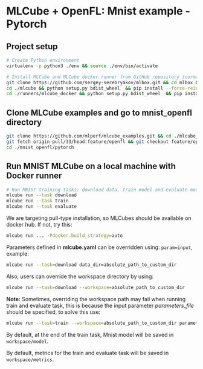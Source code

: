 # MLCube + OpenFL: Mnist example - Pytorch

## Project setup

```bash
# Create Python environment 
virtualenv -p python3 ./env && source ./env/bin/activate

# Install MLCube and MLCube docker runner from GitHub repository (normally, users will just run `pip install mlcube mlcube_docker`)
git clone https://github.com/sergey-serebryakov/mlbox.git && cd mlbox && git checkout feature/configV2
cd ./mlcube && python setup.py bdist_wheel  && pip install --force-reinstall ./dist/mlcube-* && cd ..
cd ./runners/mlcube_docker && python setup.py bdist_wheel  && pip install --force-reinstall --no-deps ./dist/mlcube_docker-* && cd ../../..
```

## Clone MLCube examples and go to mnist_openfl directory

```bash
git clone https://github.com/mlperf/mlcube_examples.git && cd ./mlcube_examples
git fetch origin pull/33/head:feature/openfl && git checkout feature/openfl
cd ./mnist_openfl/pytorch
```

## Run MNIST MLCube on a local machine with Docker runner

```bash
# Run MNIST training tasks: download data, train model and evaluate model
mlcube run --task download
mlcube run --task train
mlcube run --task evaluate
```

We are targeting pull-type installation, so MLCubes should be available on docker hub. If not, try this:

```bash
mlcube run ... -Pdocker.build_strategy=auto
```

Parameters defined in **mlcube.yaml** can be overridden using: `param=input`, example:

```bash
mlcube run --task=download data_dir=absolute_path_to_custom_dir
```

Also, users can override the workspace directory by using:

```bash
mlcube run --task=download --workspace=absolute_path_to_custom_dir
```

**Note:** Sometimes, overriding the workspace path may fail when running train and evaluate task, this is because the input parameter *parameters_file* should be specified, to solve this use:

```bash
mlcube run --task=train --workspace=absolute_path_to_custom_dir parameters_file=$(pwd)/workspace/parameters/default.parameters.yaml
```

By default, at the end of the train task, Mnist model will be saved in `workspace/model`.

By default, metrics for the train and evaluate task will be saved in `workspace/metrics`.
